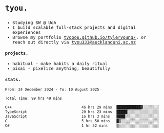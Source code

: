 ## <samp><h3>tyou.</h3></samp>
<samp>
   
   - Studying SW @ UoA
   - I build scalable full-stack projects and digital experiences
   - Browse my portfolio [tyooou.github.io/tyleryoung/](http://tyooou.github.io/tyleryoung/), or reach out directly via [tyou333@aucklanduni.ac.nz](mailto:tyou333@aucklanduni.ac.nz)

#### projects.
- habitual - make habits a daily ritual
- pixai - pixelize anything, beautifully

#### stats.
  <!--START_SECTION:waka-->

```txt
From: 24 December 2024 - To: 10 August 2025

Total Time: 99 hrs 49 mins

C++                                46 hrs 29 mins  ███████████▓░░░░░░░░░░░░░   46.40 %
TypeScript                         20 hrs 23 mins  █████░░░░░░░░░░░░░░░░░░░░   20.35 %
JavaScript                         16 hrs 3 mins   ████░░░░░░░░░░░░░░░░░░░░░   16.03 %
C                                  5 hrs 50 mins   █▒░░░░░░░░░░░░░░░░░░░░░░░   05.82 %
C#                                 1 hr 52 mins    ▒░░░░░░░░░░░░░░░░░░░░░░░░   01.87 %
```

<!--END_SECTION:waka-->
</samp>
